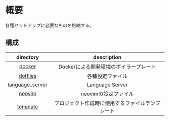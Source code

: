 # 概要

各種セットアップに必要なものを格納する。

## 構成

|             directory              |                    description                   |
|:----------------------------------:|:------------------------------------------------:|
| [docker][docker] | Dockerによる開発環境のボイラープレート |
| [dotfiles][dotfiles] | 各種設定ファイル |
| [language_server][language_server] | Language Server |
| [neovim][neovim] | neovimの設定ファイル |
| [template][template] | プロジェクト作成時に使用するファイルテンプレート |

[docker]:https://github.com/tom0418/Setup/tree/main/docker
[dotfiles]:https://github.com/tom0418/Setup/tree/main/dotfiles
[language_server]:https://github.com/tom0418/Setup/tree/main/language_server
[neovim]:https://github.com/tom0418/Setup/tree/main/neovim
[template]:https://github.com/tom0418/Setup/tree/main/template
